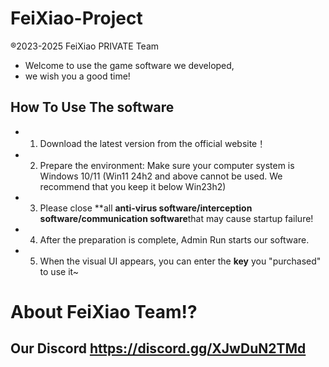 # FeiXiao-Project
®️2023-2025 FeiXiao PRIVATE Team
- Welcome to use the game software we developed, 
- we wish you a good time!

## How To Use The software
- 1. Download the latest version from the official website！
- 2. Prepare the environment: Make sure your computer system is Windows 10/11 (Win11 24h2 and above cannot be used. We recommend that you keep it below Win23h2)
- 3. Please close **all **anti-virus software/interception software/communication software**that may cause startup failure!
- 4. After the preparation is complete, Admin Run starts our software.
- 5. When the visual UI appears, you can enter the **key** you "purchased" to use it~
# About FeiXiao Team!?
## Our Discord https://discord.gg/XJwDuN2TMd
